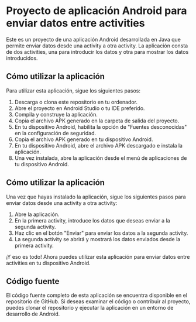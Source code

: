 # Proyecto de aplicación Android para enviar datos entre activities

Este es un proyecto de una aplicación Android desarrollada en Java que permite enviar datos desde una activity a otra activity. La aplicación consta de dos activities, una para introducir los datos y otra para mostrar los datos introducidos. 

## Cómo utilizar la aplicación

Para utilizar esta aplicación, sigue los siguientes pasos:

1. Descarga o clona este repositorio en tu ordenador.
2. Abre el proyecto en Android Studio o tu IDE preferido.
3. Compila y construye la aplicación.
4. Copia el archivo APK generado en la carpeta de salida del proyecto.
5. En tu dispositivo Android, habilita la opción de "Fuentes desconocidas" en la configuración de seguridad.
6. Copia el archivo APK generado en tu dispositivo Android.
7. En tu dispositivo Android, abre el archivo APK descargado e instala la aplicación.
8. Una vez instalada, abre la aplicación desde el menú de aplicaciones de tu dispositivo Android.

## Cómo utilizar la aplicación

Una vez que hayas instalado la aplicación, sigue los siguientes pasos para enviar datos desde una activity a otra activity:

1. Abre la aplicación.
2. En la primera activity, introduce los datos que deseas enviar a la segunda activity.
3. Haz clic en el botón "Enviar" para enviar los datos a la segunda activity.
4. La segunda activity se abrirá y mostrará los datos enviados desde la primera activity.

¡Y eso es todo! Ahora puedes utilizar esta aplicación para enviar datos entre activities en tu dispositivo Android.

## Código fuente

El código fuente completo de esta aplicación se encuentra disponible en el repositorio de GitHub. Si deseas examinar el código o contribuir al proyecto, puedes clonar el repositorio y ejecutar la aplicación en un entorno de desarrollo de Android.
